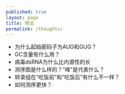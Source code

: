 ```yaml
---
published: true
layout: page
title: 想法
permalink: /thoughts/
---
```


- 为什么起始密码子为AUG和GUG？
- GC含量有什么用？
- 病毒dsRNA为什么比内源性的长
- 测序图是什么样的？“峰”是代表什么？
- 转录组在“吃饭前”和“吃饭后”有什么不一样？
- 如何测序更快？


